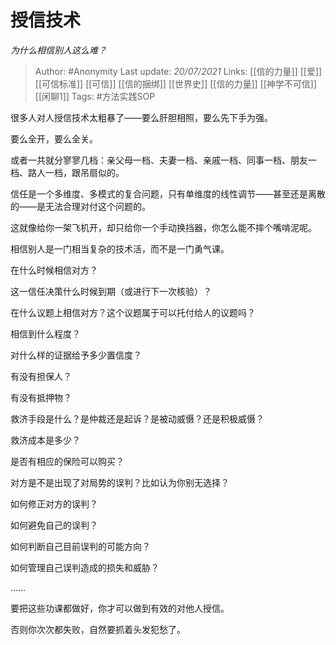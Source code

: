 # 授信技术
*为什么相信别人这么难？*

> Author: #Anonymity 
Last update: *20/07/2021* 
Links: [[信的力量]] [[爱]] [[可信标准]] [[可信]] [[信的捆绑]] [[世界史]] [[信的力量]] [[神学不可信]] [[闲聊1]]
Tags: #方法实践SOP   


很多人对人授信技术太粗暴了——要么肝胆相照，要么先下手为强。

要么全开，要么全关。

或者一共就分寥寥几档：亲父母一档、夫妻一档、亲戚一档、同事一档、朋友一档、路人一档，跟吊扇似的。

信任是一个多维度、多模式的复合问题，只有单维度的线性调节——甚至还是离散的——是无法合理对付这个问题的。

这就像给你一架飞机开，却只给你一个手动换挡器，你怎么能不摔个嘴啃泥呢。

相信别人是一门相当复杂的技术活，而不是一门勇气课。

在什么时候相信对方？

这一信任决策什么时候到期（或进行下一次核验）？

在什么议题上相信对方？这个议题属于可以托付给人的议题吗？

相信到什么程度？

对什么样的证据给予多少置信度？

有没有担保人？

有没有抵押物？

救济手段是什么？是仲裁还是起诉？是被动威慑？还是积极威慑？

救济成本是多少？

是否有相应的保险可以购买？

对方是不是出现了对局势的误判？比如认为你别无选择？

如何修正对方的误判？

如何避免自己的误判？

如何判断自己目前误判的可能方向？

如何管理自己误判造成的损失和威胁？

……

要把这些功课都做好，你才可以做到有效的对他人授信。

否则你次次都失败，自然要抓着头发犯愁了。

  
